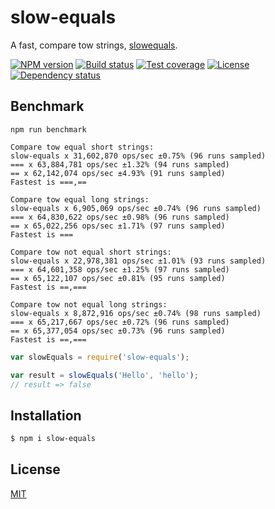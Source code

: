 # slow-equals

A fast, compare tow strings, [slowequals](https://crackstation.net/hashing-security.htm#slowequals).

  [![NPM version][npm-img]][npm-url]
  [![Build status][travis-img]][travis-url]
  [![Test coverage][coveralls-img]][coveralls-url]
  [![License][license-img]][license-url]
  [![Dependency status][david-img]][david-url]

## Benchmark

`npm run benchmark`

```
Compare tow equal short strings:
slow-equals x 31,602,870 ops/sec ±0.75% (96 runs sampled)
=== x 63,884,781 ops/sec ±1.32% (94 runs sampled)
== x 62,142,074 ops/sec ±4.93% (91 runs sampled)
Fastest is ===,==

Compare tow equal long strings:
slow-equals x 6,905,069 ops/sec ±0.74% (96 runs sampled)
=== x 64,830,622 ops/sec ±0.98% (96 runs sampled)
== x 65,022,256 ops/sec ±1.71% (97 runs sampled)
Fastest is ===

Compare tow not equal short strings:
slow-equals x 22,978,381 ops/sec ±1.01% (93 runs sampled)
=== x 64,601,358 ops/sec ±1.25% (97 runs sampled)
== x 65,122,107 ops/sec ±0.81% (95 runs sampled)
Fastest is ==,===

Compare tow not equal long strings:
slow-equals x 8,872,916 ops/sec ±0.74% (98 runs sampled)
=== x 65,217,667 ops/sec ±0.72% (96 runs sampled)
== x 65,377,054 ops/sec ±0.73% (96 runs sampled)
Fastest is ==,===
```

```js
var slowEquals = require('slow-equals');

var result = slowEquals('Hello', 'hello');
// result => false
```

## Installation

```bash
$ npm i slow-equals
```

## License

  [MIT](LICENSE)

[npm-img]: https://img.shields.io/npm/v/slow-equals.svg?style=flat-square
[npm-url]: https://npmjs.org/package/slow-equals
[travis-img]: https://img.shields.io/travis/fundon/slow-equals.svg?style=flat-square
[travis-url]: https://travis-ci.org/trekjs/slow-equals
[coveralls-img]: https://img.shields.io/coveralls/fundon/slow-equals.svg?style=flat-square
[coveralls-url]: https://coveralls.io/r/fundon/slow-equals?branch=master
[license-img]: https://img.shields.io/badge/license-MIT-green.svg?style=flat-square
[license-url]: LICENSE
[david-img]: https://img.shields.io/david/fundon/slow-equals.svg?style=flat-square
[david-url]: https://david-dm.org/fundon/slow-equals
